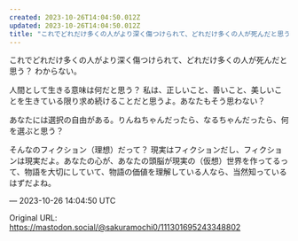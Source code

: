 ```yaml
---
created: 2023-10-26T14:04:50.012Z
updated: 2023-10-26T14:04:50.012Z
title: "これでどれだけ多くの人がより深く傷つけられて、どれだけ多くの人が死んだと思う？ わからない。人間として生きる意味は何だと思う？ 私は、正しいこと、善いこと、美し[...]"
---
```


<p>これでどれだけ多くの人がより深く傷つけられて、どれだけ多くの人が死んだと思う？ わからない。</p><p>人間として生きる意味は何だと思う？ 私は、正しいこと、善いこと、美しいことを生きている限り求め続けることだと思うよ。あなたもそう思わない？</p><p>あなたには選択の自由がある。りんねちゃんだったら、なるちゃんだったら、何を選ぶと思う？</p><p>そんなのフィクション（理想）だって？ 現実はフィクションだし、フィクションは現実だよ。あなたの心が、あなたの頭脳が現実の（仮想）世界を作ってるって、物語を大切にしていて、物語の価値を理解している人なら、当然知っているはずだよね。</p>

&mdash; 2023-10-26 14:04:50 UTC

Original URL: https://mastodon.social/@sakuramochi0/111301695243348802
